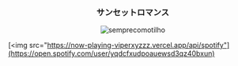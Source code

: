 <h3 align="center"> サンセットロマンス </h1>

<p align="center">
  <img src="https://i.pinimg.com/originals/27/34/4a/27344a307b56fabe9396e22a8357181e.gif" alt="semprecomotilho"/>
</p>

[<img src="https://now-playing-viperxyzzz.vercel.app/api/spotify"](https://open.spotify.com/user/yqdcfxudpoauewsd3qz40bxun)
<!--
**Viperxyzzz/Viperxyzzz** is a ✨ _special_ ✨ repository because its `README.md` (this file) appears on your GitHub profile.

Here are some ideas to get you started:

- 🔭 I’m currently working on ...
- 🌱 I’m currently learning ...
- 👯 I’m looking to collaborate on ...
- 🤔 I’m looking for help with ...
- 💬 Ask me about ...
- 📫 How to reach me: ...
- 😄 Pronouns: he/him
- ⚡ Fun fact: ...
-->
